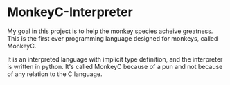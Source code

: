 # MonkeyC-Interpreter

My goal in this project is to help the monkey species acheive greatness.
This is the first ever programming language designed for monkeys, called MonkeyC.

It is an interpreted language with implicit type definition, and the interpreter is written in python.
It's called MonkeyC because of a pun and not because of any relation to the C language.
